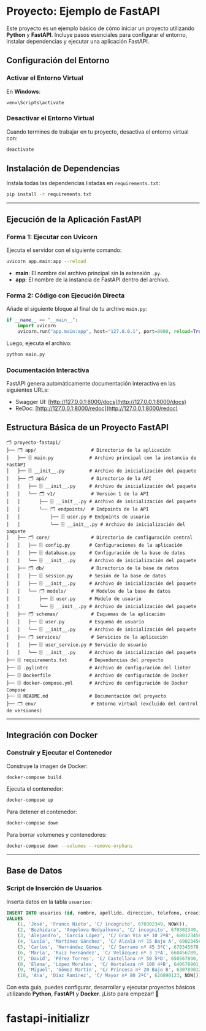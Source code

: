 # Proyecto: Ejemplo de FastAPI

Este proyecto es un ejemplo básico de cómo iniciar un proyecto utilizando **Python** y **FastAPI**. Incluye pasos esenciales para configurar el entorno, instalar dependencias y ejecutar una aplicación FastAPI.

## Configuración del Entorno

### Activar el Entorno Virtual

En **Windows**:

```bash
venv\Scripts\activate
```

### Desactivar el Entorno Virtual

Cuando termines de trabajar en tu proyecto, desactiva el entorno virtual con:

```bash
deactivate
```

## Instalación de Dependencias

Instala todas las dependencias listadas en `requirements.txt`:

```bash
pip install -r requirements.txt
```

---

## Ejecución de la Aplicación FastAPI

### Forma 1: Ejecutar con Uvicorn

Ejecuta el servidor con el siguiente comando:

```bash
uvicorn app.main:app --reload
```

- **main**: El nombre del archivo principal sin la extensión `.py`.
- **app**: El nombre de la instancia de FastAPI dentro del archivo.

### Forma 2: Código con Ejecución Directa

Añade el siguiente bloque al final de tu archivo `main.py`:

```python
if __name__ == "__main__": 
    import uvicorn 
    uvicorn.run("app.main:app", host="127.0.0.1", port=8000, reload=True)
```

Luego, ejecuta el archivo:

```bash
python main.py
```

### Documentación Interactiva

FastAPI genera automáticamente documentación interactiva en las siguientes URLs:

- Swagger UI: [http://127.0.0.1:8000/docs](http://127.0.0.1:8000/docs)
- ReDoc: [http://127.0.0.1:8000/redoc](http://127.0.0.1:8000/redoc)

## Estructura Básica de un Proyecto FastAPI

```plaintext
🗂 proyecto-fastapi/
├── 🗂 app/                    # Directorio de la aplicación
│   ├── 🗄 main.py             # Archivo principal con la instancia de FastAPI
│   ├── 🗄 __init__.py         # Archivo de inicialización del paquete
│   ├── 🗂 api/                # Directorio de la API
│   │   ├── 🗄 __init__.py     # Archivo de inicialización del paquete
│   │   └── 🗂 v1/             # Versión 1 de la API
│   │       ├── 🗄 __init__.py # Archivo de inicialización del paquete
│   │       └── 🗂 endpoints/  # Endpoints de la API
│   │           ├── 🗄 user.py # Endpoints de usuario
│   │           └── 🗄 __init__.py # Archivo de inicialización del paquete
│   ├── 🗂 core/               # Directorio de configuración central
│   │   ├── 🗄 config.py       # Configuraciones de la aplicación
│   │   ├── 🗄 database.py     # Configuración de la base de datos
│   │   └── 🗄 __init__.py     # Archivo de inicialización del paquete
│   ├── 🗂 db/                 # Directorio de la base de datos
│   │   ├── 🗄 session.py      # Sesión de la base de datos
│   │   ├── 🗄 __init__.py     # Archivo de inicialización del paquete
│   │   └── 🗂 models/         # Modelos de la base de datos
│   │       ├── 🗄 user.py     # Modelo de usuario
│   │       └── 🗄 __init__.py # Archivo de inicialización del paquete
│   ├── 🗂 schemas/            # Esquemas de la aplicación
│   │   ├── 🗄 user.py         # Esquema de usuario
│   │   └── 🗄 __init__.py     # Archivo de inicialización del paquete
│   ├── 🗂 services/           # Servicios de la aplicación
│   │   ├── 🗄 user_service.py # Servicio de usuario
│   │   └── 🗄 __init__.py     # Archivo de inicialización del paquete
├── 🗄 requirements.txt        # Dependencias del proyecto
├── 🗄 .pylintrc               # Archivo de configuración del linter
├── 🗄 Dockerfile              # Archivo de configuración de Docker
├── 🗄 docker-compose.yml      # Archivo de configuración de Docker Compose
├── 🗄 README.md               # Documentación del proyecto
├── 🗂 env/                    # Entorno virtual (excluido del control de versiones)
```

---

## Integración con Docker

### Construir y Ejecutar el Contenedor

Construye la imagen de Docker:

```bash
docker-compose build
```

Ejecuta el contenedor:

```bash
docker-compose up
```

Para detener el contenedor:

```bash
docker-compose down
```

Para borrar volumenes y contenedores:

```bash
docker-compose down --volumes --remove-orphans
```

---

## Base de Datos

### Script de Inserción de Usuarios

Inserta datos en la tabla `usuarios`:

```sql
INSERT INTO usuarios (id, nombre, apellido, direccion, telefono, creacion_user)
VALUES
    (1, 'José', 'Franco Nieto', 'C/ incognito', 670302349, NOW()),
    (2, 'Bozhidara', 'Angelova Nedyalkova', 'C/ incognito', 670302349, NOW()),
    (3, 'Alejandro', 'García López', 'C/ Gran Vía nº 10 2ºB', 680123456, NOW()),
    (4, 'Lucía', 'Martínez Sánchez', 'C/ Alcalá nº 15 Bajo A', 690234567, NOW()),
    (5, 'Carlos', 'Hernández Gómez', 'C/ Serrano nº 45 3ºC', 670345678, NOW()),
    (6, 'María', 'Ruiz Fernández', 'C/ Velázquez nº 3 1ºA', 660456789, NOW()),
    (7, 'David', 'Pérez Torres', 'C/ Castellana nº 50 5ºD', 650567890, NOW()),
    (8, 'Elena', 'López Morales', 'C/ Hortaleza nº 100 4ºB', 640678901, NOW()),
    (9, 'Miguel', 'Gómez Martín', 'C/ Princesa nº 20 Bajo B', 630789012, NOW()),
    (10, 'Ana', 'Díaz Ramírez', 'C/ Mayor nº 80 2ºC', 620890123, NOW());
```

Con esta guía, puedes configurar, desarrollar y ejecutar proyectos básicos utilizando **Python**, **FastAPI** y **Docker**. ¡Listo para empezar! 🚀
# fastapi-initializr
